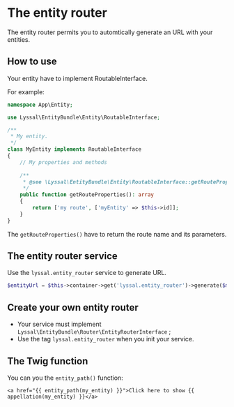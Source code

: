 # The entity router

The entity router permits you to automtically generate an URL with your entities.

## How to use

Your entity have to implement RoutableInterface.

For example:

```php
namespace App\Entity;

use Lyssal\EntityBundle\Entity\RoutableInterface;

/**
 * My entity.
 */
class MyEntity implements RoutableInterface
{
    // My properties and methods
    
    /**
     * @see \Lyssal\EntityBundle\Entity\RoutableInterface::getRouteProperties()
     */
    public function getRouteProperties(): array
    {
        return ['my route', ['myEntity' => $this->id]];
    }
}
```

The `getRouteProperties()` have to return the route name and its parameters.


## The entity router service

Use the `lyssal.entity_router` service to generate URL.

```php
$entityUrl = $this->container->get('lyssal.entity_router')->generate($myEntity);
```


## Create your own entity router

* Your service must implement `Lyssal\EntityBundle\Router\EntityRouterInterface` ;
* Use the tag `lyssal.entity_router` when you init your service.


## The Twig function

You can you the `entity_path()` function:

```twig
<a href="{{ entity_path(my_entity) }}">Click here to show {{ appellation(my_entity) }}</a>
```
